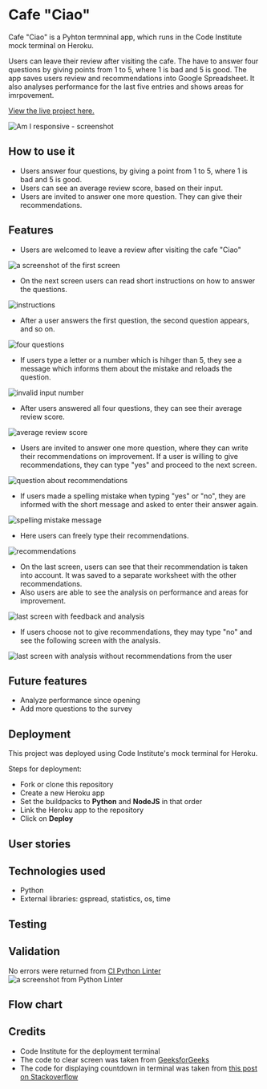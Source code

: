 # Cafe "Ciao"

Cafe "Ciao" is a Pyhton termninal app, which runs in the Code Institute mock terminal on Heroku.

Users can leave their review after visiting the cafe. The have to answer four questions by giving points from 1 to 5, where 1 is bad and 5 is good. The app saves users review and recommendations into Google Spreadsheet. It also analyses performance for the last five entries and shows areas for imrpovement.

[View the live project here.](https://cafe-ciao.herokuapp.com/)

![Am I responsive - screenshot](/docs/responsive.jpeg)

## How to use it
- Users answer four questions, by giving a point from 1 to 5, where 1 is bad and 5 is good.
- Users can see an average review score, based on their input.
- Users are invited to answer one more question. They can give their recommendations.

## Features
- Users are welcomed to leave a review after visiting the cafe "Ciao"

![a screenshot of the first screen](/docs/welcoming.jpeg)

- On the next screen users can read short instructions on how to answer the questions.

![instructions](/docs/instructions.jpeg)

- After a user answers the first question, the second question appears, and so on.

![four questions](/docs/four-questions.jpeg)

- If users type a letter or a number which is hihger than 5, they see a message which informs them about the mistake and reloads the question.

![invalid input number](/docs/invalid-input-number.jpeg)

- After users answered all four questions, they can see their average review score.

![average review score](/docs/average-score.jpeg)

- Users are invited to answer one more question, where they can write their recommendations on improvement. If a user is willing to give recommendations, they can type "yes" and proceed to the next screen.

![question about recommendations](/docs/recommends-question.jpeg)

- If users made a spelling mistake when typing "yes" or "no", they are informed with the short message and asked to enter their answer again.

![spelling mistake message](/docs/spelling-mistake.jpeg)

- Here users can freely type their recommendations.

![recommendations](/docs/recommendations.jpeg)

- On the last screen, users can see that their recommendation is taken into account. It was saved to a separate worksheet with the other recommendations. 
- Also users are able to see the analysis on performance and areas for improvement.

![last screen with feedback and analysis](/docs/feedback.jpeg)

- If users choose not to give recommendations, they may type "no" and see the following screen with the analysis.

![last screen with analysis without recommendations from the user](/docs/without-recommends.jpeg)


## Future features

- Analyze performance since opening
- Add more questions to the survey

## Deployment
This project was deployed using Code Institute's mock terminal for Heroku.

Steps for deployment:
- Fork or clone this repository
- Create a new Heroku app
- Set the buildpacks to **Python** and **NodeJS** in that order
- Link the Heroku app to the repository
- Click on **Deploy**

## User stories

## Technologies used
- Python
- External libraries: gspread, statistics, os, time

## Testing

## Validation
No errors were returned from [CI Python Linter](https://pep8ci.herokuapp.com/)
![a screenshot from Python Linter](/docs/validation.jpeg)

## Flow chart

## Credits
- Code Institute for the deployment terminal
- The code to clear screen was taken from [GeeksforGeeks](https://www.geeksforgeeks.org/clear-screen-python/)
- The code for displaying countdown in terminal was taken from [this post on Stackoverflow](https://stackoverflow.com/questions/17220128/display-a-countdown-for-the-python-sleep-function)

